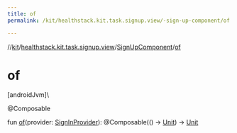 ```yaml
---
title: of
permalink: /kit/healthstack.kit.task.signup.view/-sign-up-component/of.html

---
```

//[kit](/kit.html)/[healthstack.kit.task.signup.view](../index.html)/[SignUpComponent](index.html)/[of](of.html)



# of



[androidJvm]\




@Composable



fun [of](of.html)(provider: [SignInProvider](../../healthstack.kit.auth/-sign-in-provider/index.html)): @Composable(() -&gt; [Unit](https://kotlinlang.org/api/latest/jvm/stdlib/kotlin/-unit/index.html)) -&gt; [Unit](https://kotlinlang.org/api/latest/jvm/stdlib/kotlin/-unit/index.html)




